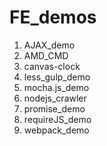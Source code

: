 # FE_demos
1. AJAX_demo
2. AMD_CMD
3. canvas-clock
4. less_gulp_demo
4. mocha.js_demo
5. nodejs_crawler
6. promise_demo
7. requireJS_demo
8. webpack_demo
